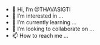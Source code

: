 - 👋 Hi, I’m @THAVASIGTI
- 👀 I’m interested in ...
- 🌱 I’m currently learning ...
- 💞️ I’m looking to collaborate on ...
- 📫 How to reach me ...

<!---
THAVASIGTI/THAVASIGTI is a ✨ special ✨ repository because its `README.md` (this file) appears on your GitHub profile.
You can click the Preview link to take a look at your changes.
--->

